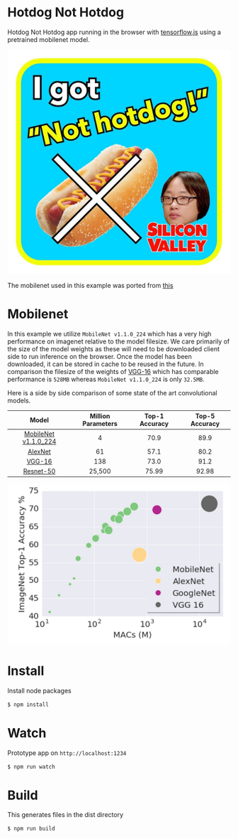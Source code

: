 # Hotdog Not Hotdog

Hotdog Not Hotdog app running in the browser with [tensorflow.js](https://github.com/tensorflow/tfjs) using a pretrained mobilenet model.

![hotdog][hotdog]

The mobilenet used in this example was ported from
[this](https://storage.cloud.google.com/tfjs-models/savedmodel/mobilenet_v1_1.0_224/weights_manifest.json)


# Mobilenet

In this example we utilize `MobileNet v1.1.0_224` which has a very high performance on imagenet relative to the model filesize. We care primarily of the size of the model weights as these will need to be downloaded client side to run inference on the browser. Once the model has been downloaded, it can be stored in cache to be reused in the future. In comparison the filesize of the weights of [VGG-16](http://www.robots.ox.ac.uk/~vgg/research/very_deep/) which has comparable performance is `528MB` whereas `MobileNet v1.1.0_224` is only `32.5MB`.

Here is a side by side comparison of some state of the art convolutional models.

Model  | Million Parameters | Top-1 Accuracy| Top-5 Accuracy |
:----:|:------------:|:-------:|:-------:|
[MobileNet v1.1.0_224](https://arxiv.org/abs/1704.04861)|4|70.9|89.9|
[AlexNet](https://arxiv.org/abs/1404.5997)|61|57.1|80.2|
[VGG-16](https://arxiv.org/abs/1409.1556)|138|73.0|91.2|
[Resnet-50](https://arxiv.org/abs/1512.03385)|25,500|75.99|92.98

![imagenet](https://github.com/tensorflow/models/raw/master/research/slim/nets/mobilenet_v1.png)

# Install
Install node packages
```sh
$ npm install
```


# Watch
Prototype app on `http://localhost:1234`
```sh
$ npm run watch
```

# Build
This generates files in the dist directory

```sh
$ npm run build
```

[hotdog]: ./app/images/jinyang.jpeg